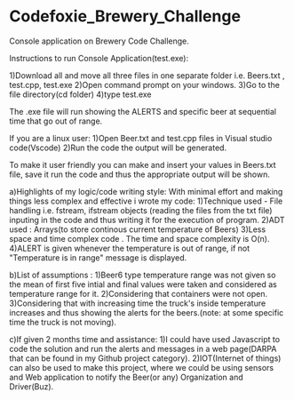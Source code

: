 # Codefoxie_Brewery_Challenge
Console application on Brewery Code Challenge.


Instructions to run Console Application(test.exe):

1)Download all and move all three files in one separate folder i.e. Beers.txt , test.cpp, test.exe
2)Open command prompt on your windows.
3)Go to the file directory(cd folder)
4)type test.exe

The .exe file will run showing the ALERTS and specific beer at sequential time that go out of range.

If you are a linux user:
1)Open Beer.txt and test.cpp files in Visual studio code(Vscode)
2)Run the code the output will be generated.

To make it user friendly you can make and insert your values in Beers.txt file, save it run the code and thus the appropriate output will be shown.



a)Highlights of my logic/code writing style:
 With minimal effort and making things less complex and effective i wrote my code:
 1)Technique used - File handling i.e. fstream, ifstream objects (reading the files from the txt file) inputing in the code and thus writing it for the execution of program. 
 2)ADT used : Arrays(to store continous current temperature of Beers)
 3)Less space and time complex code . The time and space complexity is O(n).
 4)ALERT is given whenever the temperature is out of range, if not "Temperature is in range" message is displayed.

b)List of assumptions : 
 1)Beer6 type temperature range was not given so the mean of first five intial and final values were taken and considered as temperature range for it.
 2)Considering that containers were not open.
 3)Considering that with increasing time the truck's inside temperature increases and thus showing the alerts for the beers.(note: at some specific time the truck is not moving).
 
c)If given 2 months time and assistance:
 1)I could have used Javascript to code the solution and run the alerts and messages in a web page(DARPA that can be found in my Github project category).
 2)IOT(Internet of things) can also be used to make this project, where we could be using sensors and Web application to notify the Beer(or any) Organization and Driver(Buz).
